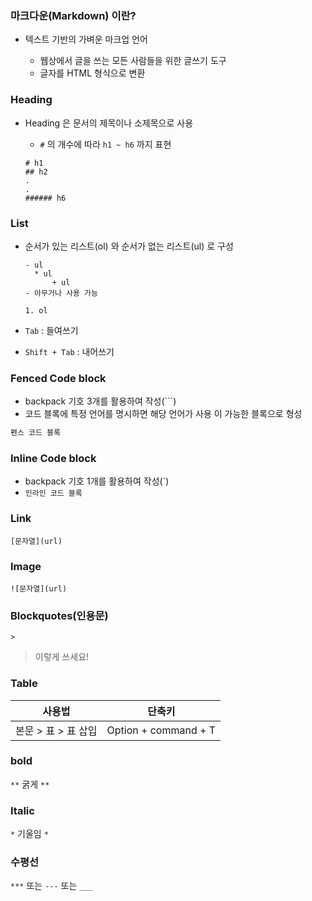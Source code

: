 ### 마크다운(Markdown) 이란?

- 텍스트 기반의 가벼운 마크업 언어

  - 웹상에서 글을 쓰는 모든 사람들을 위한 글쓰기 도구
  - 글자를 HTML 형식으로 변환

### Heading

- Heading 은 문서의 제목이나 소제목으로 사용

  - `#` 의 개수에 따라 `h1 ~ h6` 까지 표현

  ```
  # h1
  ## h2
  .
  .
  ###### h6
  ```

### List

- 순서가 있는 리스트(ol) 와 순서가 없는 리스트(ul) 로 구성

  ```
  - ul
  	* ul
  		+ ul
  - 아무거나 사용 가능

  1. ol
  ```

- `Tab` : 들여쓰기

- `Shift + Tab` : 내어쓰기

### Fenced Code block

- backpack 기호 3개를 활용하여 작성(```)
- 코드 블록에 특정 언어를 명시하면 해당 언어가 사용 이 가능한 블록으로 형성

```python
펜스 코드 블록
```

### Inline Code block

- backpack 기호 1개를 활용하여 작성(`)
- `인라인 코드 블록`

### Link

`[문자열](url)`

### Image

`![문자열](url)`

### Blockquotes(인용문)

`>`

> 이렇게 쓰세요!

### Table

| 사용법              | 단축키               |
| ------------------- | -------------------- |
| 본문 > 표 > 표 삽입 | Option + command + T |

### bold

`**` 굵게 `**`

### Italic

`*` 기울임 `*`

### 수평선

`***` 또는 `---` 또는 `___`
